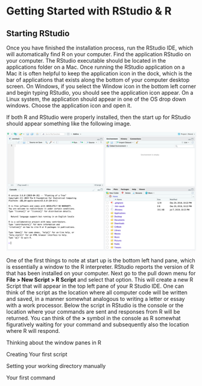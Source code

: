 # Getting Started with RStudio & R

## Starting RStudio

Once you have finished the installation process, run the RStudio IDE, which will automatically find R on your computer.  Find the application RStudio on your computer.  The RStudio executable should be located in the applications folder on a Mac.  Once running the RStudio application on a Mac it is often helpful to keep the application icon in the dock, which is the bar of applications that exists along the bottom of your computer desktop screen.  On Windows, if you select the Window icon in the bottom left corner and begin typing RStudio, you should see the application icon appear. On a Linux system, the application should appear in one of the OS drop down windows.  Choose the application icon and open it.

If both R and RStudio were properly installed, then the start up for RStudio should appear something like the following image.

![A new RStudio work session at initial startup](.gitbook/assets/rstudio.png)

One of the first things to note at start up is the bottom left hand pane, which is essentially a window to the R interpreter.  RStudio reports the version of R that has been installed on your computer.  Next go to the pull down menu for **File &gt; New Script &gt; R Script** and select that option.  This will create a new R Script that will appear in the top left pane of your R Studio IDE.  One can think of the script as the location where all computer code will be written and saved, in a manner somewhat analogous to writing a letter or essay with a work processor.  Below the script in RStudio is the console or the location where your commands are sent and responses from R will be returned.  You can think of the **&gt;** symbol in the console as R somewhat figuratively waiting for your command and subsequently also the location where R will respond.  

Thinking about the window panes in R

Creating Your first script

Setting your working directory manually

Your first command

